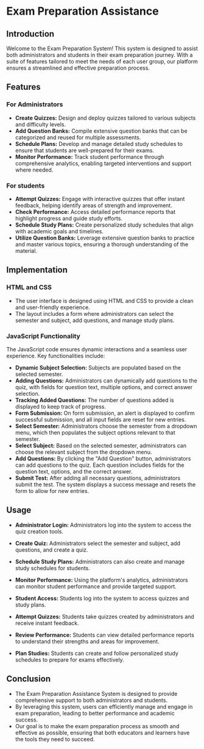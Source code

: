 # Exam Preparation Assistance 
## Introduction

Welcome to the Exam Preparation System! This system is designed to assist both administrators and students in their exam preparation journey. With a suite of features tailored to meet the needs of each user group, our platform ensures a streamlined and effective preparation process.
## Features

### For Administrators

- **Create Quizzes:** Design and deploy quizzes tailored to various subjects and difficulty levels.
- **Add Question Banks:** Compile extensive question banks that can be categorized and reused for multiple assessments.
- **Schedule Plans:** Develop and manage detailed study schedules to ensure that students are well-prepared for their exams.
- **Monitor Performance:** Track student performance through comprehensive analytics, enabling targeted interventions and support where needed.

### For students
- **Attempt Quizzes:** Engage with interactive quizzes that offer instant feedback, helping identify areas of strength and improvement.
- **Check Performance:** Access detailed performance reports that highlight progress and guide study efforts.
- **Schedule Study Plans:** Create personalized study schedules that align with academic goals and timelines.
- **Utilize Question Banks:** Leverage extensive question banks to practice and master various topics, ensuring a thorough understanding of the material.
## Implementation

### HTML and CSS
- The user interface is designed using HTML and CSS to provide a clean and user-friendly experience. 
- The layout includes a form where administrators can select the semester and subject, add questions, and manage study plans.

### JavaScript Functionality
The JavaScript code ensures dynamic interactions and a seamless user experience. Key functionalities include:

- **Dynamic Subject Selection:** Subjects are populated based on the selected semester.
- **Adding Questions:** Administrators can dynamically add questions to the quiz, with fields for question text, multiple options, and correct answer selection.
- **Tracking Added Questions:** The number of questions added is displayed to keep track of progress.
- **Form Submission:** On form submission, an alert is displayed to confirm successful submission, and all input fields are reset for new entries.
- **Select Semester:** Administrators choose the semester from a dropdown menu, which then populates the subject options relevant to that semester.
- **Select Subject:** Based on the selected semester, administrators can choose the relevant subject from the dropdown menu.
- **Add Questions:** By clicking the "Add Question" button, administrators can add questions to the quiz. Each question includes fields for the question text, options, and the correct answer.
- **Submit Test:** After adding all necessary questions, administrators submit the test. The system displays a success message and resets the form to allow for new entries.
## Usage

- **Administrator Login:** Administrators log into the system to access the quiz creation tools.

- **Create Quiz:** Administrators select the semester and subject, add questions, and create a quiz.

- **Schedule Study Plans:** Administrators can also create and manage study schedules for students.

- **Monitor Performance:** Using the platform's analytics, administrators can monitor student performance and provide targeted support.

- **Student Access:** Students log into the system to access quizzes and study plans.

- **Attempt Quizzes:** Students take quizzes created by administrators and receive instant feedback.

- **Review Performance:** Students can view detailed performance reports to understand their strengths and areas for improvement.

- **Plan Studies:** Students can create and follow personalized study schedules to prepare for exams effectively.
## Conclusion

- The Exam Preparation Assistance System is designed to provide comprehensive support to both administrators and students. 
- By leveraging this system, users can efficiently manage and engage in exam preparation, leading to better performance and academic success. 
- Our goal is to make the exam preparation process as smooth and effective as possible, ensuring that both educators and learners have the tools they need to succeed.
